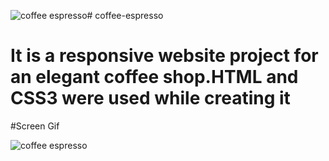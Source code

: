 ![coffee espresso](https://github.com/user-attachments/assets/65237bf3-41d9-446f-8a68-b256c52e4694)# coffee-espresso


# It is a responsive website project for an elegant coffee shop.HTML and CSS3 were used while creating it


#Screen Gif


![coffee espresso](https://github.com/user-attachments/assets/491be3cc-f3d7-4c19-9644-b14a3cff2351)



